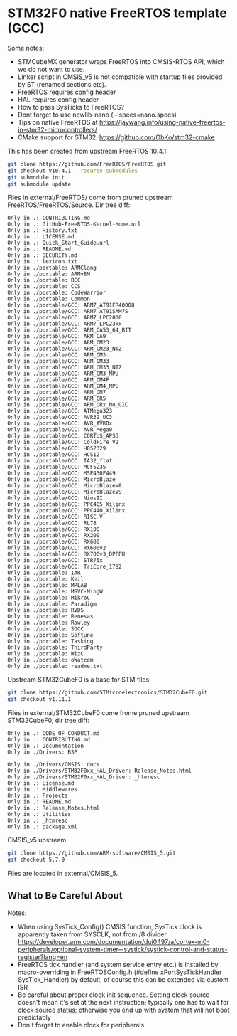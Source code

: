 # STM32F0 native FreeRTOS template (GCC)

Some notes: 
- STMCubeMX generator wraps FreeRTOS into CMSIS-RTOS API, which we do not want to use.
- Linker script in CMSIS_v5 is not compatible with startup files provided by ST (renamed sections etc).
- FreeRTOS requires config header
- HAL requires config header
- How to pass SysTicks to FreeRTOS?
- Dont forget to use newlib-nano (--specs=nano.specs)
- Tips on native FreeRTOS at https://jaywang.info/using-native-freertos-in-stm32-microcontrollers/
- CMake support for STM32: https://github.com/ObKo/stm32-cmake

This has been created from upstream FreeRTOS 10.4.1:
```bash
git clone https://github.com/FreeRTOS/FreeRTOS.git
git checkout V10.4.1 --recurse-submodules
git submodule init
git submodule update
```
Files in external/FreeRTOS/ come from pruned upstream FreeRTOS/FreeRTOS/Source. Dir tree diff:
```text
Only in .: CONTRIBUTING.md
Only in .: GitHub-FreeRTOS-Kernel-Home.url
Only in .: History.txt
Only in .: LICENSE.md
Only in .: Quick_Start_Guide.url
Only in .: README.md
Only in .: SECURITY.md
Only in .: lexicon.txt
Only in ./portable: ARMClang
Only in ./portable: ARMv8M
Only in ./portable: BCC
Only in ./portable: CCS
Only in ./portable: CodeWarrior
Only in ./portable: Common
Only in ./portable/GCC: ARM7_AT91FR40008
Only in ./portable/GCC: ARM7_AT91SAM7S
Only in ./portable/GCC: ARM7_LPC2000
Only in ./portable/GCC: ARM7_LPC23xx
Only in ./portable/GCC: ARM_CA53_64_BIT
Only in ./portable/GCC: ARM_CA9
Only in ./portable/GCC: ARM_CM23
Only in ./portable/GCC: ARM_CM23_NTZ
Only in ./portable/GCC: ARM_CM3
Only in ./portable/GCC: ARM_CM33
Only in ./portable/GCC: ARM_CM33_NTZ
Only in ./portable/GCC: ARM_CM3_MPU
Only in ./portable/GCC: ARM_CM4F
Only in ./portable/GCC: ARM_CM4_MPU
Only in ./portable/GCC: ARM_CM7
Only in ./portable/GCC: ARM_CR5
Only in ./portable/GCC: ARM_CRx_No_GIC
Only in ./portable/GCC: ATMega323
Only in ./portable/GCC: AVR32_UC3
Only in ./portable/GCC: AVR_AVRDx
Only in ./portable/GCC: AVR_Mega0
Only in ./portable/GCC: CORTUS_APS3
Only in ./portable/GCC: ColdFire_V2
Only in ./portable/GCC: H8S2329
Only in ./portable/GCC: HCS12
Only in ./portable/GCC: IA32_flat
Only in ./portable/GCC: MCF5235
Only in ./portable/GCC: MSP430F449
Only in ./portable/GCC: MicroBlaze
Only in ./portable/GCC: MicroBlazeV8
Only in ./portable/GCC: MicroBlazeV9
Only in ./portable/GCC: NiosII
Only in ./portable/GCC: PPC405_Xilinx
Only in ./portable/GCC: PPC440_Xilinx
Only in ./portable/GCC: RISC-V
Only in ./portable/GCC: RL78
Only in ./portable/GCC: RX100
Only in ./portable/GCC: RX200
Only in ./portable/GCC: RX600
Only in ./portable/GCC: RX600v2
Only in ./portable/GCC: RX700v3_DPFPU
Only in ./portable/GCC: STR75x
Only in ./portable/GCC: TriCore_1782
Only in ./portable: IAR
Only in ./portable: Keil
Only in ./portable: MPLAB
Only in ./portable: MSVC-MingW
Only in ./portable: MikroC
Only in ./portable: Paradigm
Only in ./portable: RVDS
Only in ./portable: Renesas
Only in ./portable: Rowley
Only in ./portable: SDCC
Only in ./portable: Softune
Only in ./portable: Tasking
Only in ./portable: ThirdParty
Only in ./portable: WizC
Only in ./portable: oWatcom
Only in ./portable: readme.txt
```

Upstream STM32CubeF0 is a base for STM files:
```bash
git clone https://github.com/STMicroelectronics/STM32CubeF0.git
git checkout v1.11.1
```
Files in external/STM32CubeF0 come frome pruned upstream STM32CubeF0, dir tree diff:
```text
Only in .: CODE_OF_CONDUCT.md
Only in .: CONTRIBUTING.md
Only in .: Documentation
Only in ./Drivers: BSP

Only in ./Drivers/CMSIS: docs
Only in ./Drivers/STM32F0xx_HAL_Driver: Release_Notes.html
Only in ./Drivers/STM32F0xx_HAL_Driver: _htmresc
Only in .: License.md
Only in .: Middlewares
Only in .: Projects
Only in .: README.md
Only in .: Release_Notes.html
Only in .: Utilities
Only in .: _htmresc
Only in .: package.xml
```

CMSIS_v5 upstream:
```bash
git clone https://github.com/ARM-software/CMSIS_5.git
git checkout 5.7.0
```
Files are located in external/CMSIS_5.

## What to Be Careful About

Notes:
- When using SysTick_Config() CMSIS function, SysTick clock is apparently taken from SYSCLK, not from /8 divider https://developer.arm.com/documentation/dui0497/a/cortex-m0-peripherals/optional-system-timer--systick/systick-control-and-status-register?lang=en
- FreeRTOS tick handler (and system service entry etc.) is installed by macro-overriding in FreeRTOSConfig.h (#define xPortSysTickHandler SysTick_Handler) by default, of course this can be extended via custom ISR
- Be careful about proper clock init sequence. Setting clock source doesn't mean it's set at the next instruction; typically one has to wait for clock source status; otherwise you end up with system that will not boot predictably
- Don't forget to enable clock for peripherals

